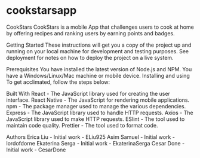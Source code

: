 # cookstarsapp

CookStars
CookStars is a mobile App that challenges users to cook at home by offering recipes and ranking users by earning points and badges.

Getting Started
These instructions will get you a copy of the project up and running on your local machine for development and testing purposes. See deployment for notes on how to deploy the project on a live system.

Prerequisites
You have installed the latest version of Node.js and NPM.
You have a Windows/Linux/Mac machine or mobile device.
Installing and using
To get acclimated, follow the steps below:


Built With
React - The JavaScript library used for creating the user interface.
React Native - The JavaScript for rendering mobile applications.
npm - The package manager used to manage the various dependencies.
Express - The JavaScript library used to handle HTTP requests.
Axios - The JavaScript library used to make HTTP requests.
ESlint - The tool used to maintain code quality.
Prettier - The tool used to format code.


Authors
Erica Liu - Initial work - ELiu925
Asim Samuel - Initial work - lordofdorne
Ekaterina Serga - Initial work - EkaterinaSerga
Cesar Done - Initial work - CesarDone




